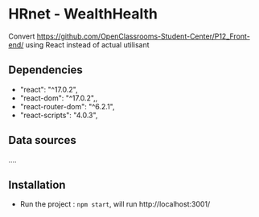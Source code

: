 # HRnet - WealthHealth
Convert https://github.com/OpenClassrooms-Student-Center/P12_Front-end/ using React instead of actual  utilisant

## Dependencies

-    "react": "^17.0.2",
-    "react-dom": "^17.0.2",,
-    "react-router-dom": "^6.2.1",
-    "react-scripts": "4.0.3",

## Data sources

....

## Installation

- Run the project :
`npm start`, will run http://localhost:3001/